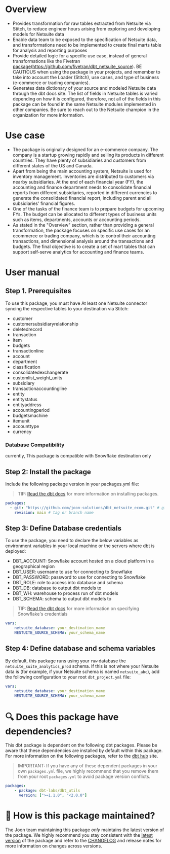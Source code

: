 # Overview
- Provides transformation for raw tables extracted from Netsuite via Stitch, to reduce engineer hours arising from exploring and developing models for Netsuite data
- Enable data team to be exposed to the specification of Netsuite data, and transformations need to be implemented to create final marts table for analysis and reporting purposes
- Provide detailed logic for a specific use case, instead of general transformations like the Fivetran [package](https://github.com/fivetran/dbt_netsuite_source)(https://github.com/fivetran/dbt_netsuite_source). BE CAUTIOUS when using the package in your projects, and remember to take into account the Loader (Stitch), use cases, and type of business (e-commerce or trading companies).
- Generates data dictionary of your source and modeled Netsuite data through the dbt docs site. The list of fields in Netsuite tables is varied depending on how it is configured, therefore, not all of the fields in this package can be found in the same Netsuite modules implemented in other companies. Be sure to reach out to the Netsuite champion in the organization for more information.

# Use case
- The package is originally designed for an e-commerce company. The company is a startup growing rapidly and selling its products in different countries. They have plenty of subsidiaries and customers from different states of the US and Canada.
- Apart from being the main accounting system, Netsuite is used for inventory management. Inventories are distributed to customers via nearby subsidiaries. At the end of each financial year (FY), the accounting and finance department needs to consolidate financial reports from different subsidiaries, reported in different currencies to generate the consolidated financial report, including parent and all subsidiaries' financial figures.
- One of the tasks of the finance team is to prepare budgets for upcoming FYs. The budget can be allocated to different types of business units such as items, departments, accounts or accounting periods.
- As stated in the "Overview" section, rather than providing a general transformation, the package focuses on specific use cases for an ecommerce or trading company, which is to control their accounting transactions, and dimensional analysis around the transactions and budgets. The final objective is to create a set of mart tables that can support self-serve analytics for accounting and finance teams.

# User manual

## Step 1. Prerequisites
To use this package, you must have At least one Netsuite connector syncing the respective tables to your destination via Stitch:

- customer
- customersubsidiaryrelationship
- deletedrecord
- transaction
- item
- budgets
- transactionline
- account
- department
- classification
- consolidatedexchangerate
- customlist_weight_units
- subsidiary
- transactionaccountingline
- entity
- entitystatus
- entityaddress
- accountingperiod
- budgetsmachine
- itemunit
- accounttype
- currency


### Database Compatibility
currently, This package is compatible with Snowflake destination only


## Step 2: Install the package
Include the following package version in your packages.yml file:
> TIP: [Read the dbt docs](https://docs.getdbt.com/docs/build/packages) for more information on installing packages.

```yaml
packages:
  - git: "https://github.com/joon-solutions/dbt_netsuite_ecom.git" # git URL
    revision: main # tag or branch name
```

## Step 3: Define Database credentials
To use the package, you need to declare the below variables as environment variables in your local machine or the servers where dbt is deployed:
- DBT_ACCOUNT: Snowflake account hosted on a cloud platform in a geographical region
- DBT_USER: username to use for connecting to Snowflake
- DBT_PASSWORD: password to use for connecting to Snowflake
- DBT_ROLE: role to access into database and schema
- DBT_DB: database to output dbt models to
- DBT_WH: warehouse to process run of dbt models
- DBT_SCHEMA: schema to output dbt models to

> TIP: [Read the dbt docs](https://docs.getdbt.com/docs/core/connect-data-platform/snowflake-setup) for more information on specifying Snowflake's credentials

```yml
vars:
    netsuite_database: your_destination_name
    NESTUITE_SOURCE_SCHEMA: your_schema_name 
```

## Step 4: Define database and schema variables
By default, this package runs using your `raw` database the `netsuite_suite_analytics_prod` schema. If this is not where your Netsuite data is (for example, if your Netsuite schema is named `netsuite_abc`), add the following configuration to your root `dbt_project.yml` file:

```yml
vars:
    netsuite_database: your_destination_name
    NESTUITE_SOURCE_SCHEMA: your_schema_name 
```

# 🔍 Does this package have dependencies?
This dbt package is dependent on the following dbt packages. Please be aware that these dependencies are installed by default within this package. For more information on the following packages, refer to the [dbt hub](https://hub.getdbt.com/) site.
> IMPORTANT: If you have any of these dependent packages in your own `packages.yml` file, we highly recommend that you remove them from your root `packages.yml` to avoid package version conflicts.
    
```yml
packages:
    - package: dbt-labs/dbt_utils
      version: [">=1.1.0", "<2.0.0"]

```
# 🙌 How is this package maintained?
The Joon team maintaining this package _only_ maintains the latest version of the package. We highly recommend you stay consistent with the [latest version](https://github.com/joon-solutions/dbt_netsuite_ecom) of the package and refer to the [CHANGELOG](https://github.com/joon-solutions/dbt_netsuite_ecom/CHANGELOG.md) and release notes for more information on changes across versions.
